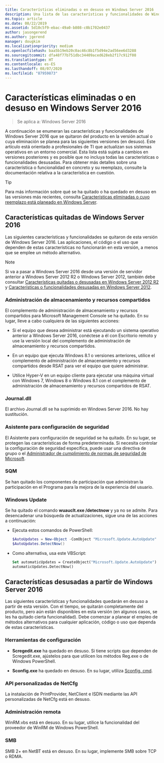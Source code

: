 ```yaml
---
title: Características eliminadas o en desuso en Windows Server 2016
description: Una lista de las características y funcionalidades de Windows Server 2016 que se quitaron del producto en la versión actual o cuya eliminación se planea para las siguientes versiones (en desuso). Este artículo está orientado a profesionales de TI que actualizan sus sistemas operativos en un entorno comercial.
ms.topic: article
ms.date: 08/22/2019
ms.assetid: 5d10c5f9-ebac-49a0-b808-c0b1702e0437
author: jasongerend
ms.author: jgerend
manager: dougkim
ms.localizationpriority: medium
ms.openlocfilehash: baa5b19eb20c0ac46c8b1f5d94e2ad56ee6d3288
ms.sourcegitcommit: dfa48f77b751dbc34409aced628eb2f17c912f08
ms.translationtype: HT
ms.contentlocale: es-ES
ms.lasthandoff: 08/07/2020
ms.locfileid: "87959873"
---
```

# <a name="features-removed-or-deprecated-in--windows-server-2016"></a>Características eliminadas o en desuso en Windows Server 2016

>Se aplica a: Windows Server 2016

A continuación se enumeran las características y funcionalidades de Windows Server 2016 que se quitaron del producto en la versión actual o cuya eliminación se planea para las siguientes versiones (en desuso). Este artículo está orientado a profesionales de TI que actualizan sus sistemas operativos en un entorno comercial. Esta lista está sujeta a cambios en versiones posteriores y es posible que no incluya todas las características o funcionalidades desusadas. Para obtener más detalles sobre una característica o funcionalidad en concreto y su reemplazo, consulte la documentación relativa a la característica en cuestión.

> [!TIP]
> Para más información sobre qué se ha quitado o ha quedado en desuso en las versiones más recientes, consulta [Características eliminadas o cuyo reemplazo está planeado en Windows Server](../get-started-19/removed-features.md).

## <a name="features-removed-from-windows-server-2016"></a>Características quitadas de Windows Server 2016

Las siguientes características y funcionalidades se quitaron de esta versión de Windows Server 2016. Las aplicaciones, el código o el uso que dependen de estas características no funcionarán en esta versión, a menos que se emplee un método alternativo.

> [!NOTE]
> Si va a pasar a Windows Server 2016 desde una versión de servidor anterior a Windows Server 2012 R2 o Windows Server 2012, también debe consultar [Características quitadas o desusadas en Windows Server 2012 R2](/previous-versions/windows/it-pro/windows-server-2012-R2-and-2012/dn303411(v=ws.11)) y [Características o funcionalidades desusadas en Windows Server 2012](/previous-versions/windows/it-pro/windows-server-2012-R2-and-2012/hh831568(v=ws.11)).

### <a name="share-and-storage-management"></a>Administración de almacenamiento y recursos compartidos

El complemento de administración de almacenamiento y recursos compartidos para Microsoft Management Console se ha quitado. En su lugar, lleve a cabo cualquiera de las siguientes acciones:

-   Si el equipo que desea administrar está ejecutando un sistema operativo anterior a Windows Server 2016, conéctese a él con Escritorio remoto y use la versión local del complemento de administración de almacenamiento y recursos compartidos.

-   En un equipo que ejecuta Windows 8.1 o versiones anteriores, utilice el complemento de administración de almacenamiento y recursos compartidos desde RSAT para ver el equipo que quiere administrar.

-   Utilice Hyper-V en un equipo cliente para ejecutar una máquina virtual con Windows 7, Windows 8 o Windows 8.1 con el complemento de administración de almacenamiento y recursos compartidos de RSAT.

### <a name="journaldll"></a>Journal.dll

El archivo Journal.dll se ha suprimido en Windows Server 2016. No hay sustitución.

### <a name="security-configuration-wizard"></a>Asistente para configuración de seguridad

El Asistente para configuración de seguridad se ha quitado. En su lugar, se protegen las características de forma predeterminada. Si necesita controlar la configuración de seguridad específica, puede usar una directiva de grupo o el [Administrador de cumplimiento de normas de seguridad de Microsoft](/previous-versions/tn-archive/cc936627(v=technet.10)).

### <a name="sqm"></a>SQM

Se han quitado los componentes de participación que administran la participación en el Programa para la mejora de la experiencia del usuario.

### <a name="windows-update"></a>Windows Update

Se ha quitado el comando **wuauclt.exe /detectnow** y ya no se admite. Para desencadenar una búsqueda de actualizaciones, sigue una de las acciones a continuación:

- Ejecuta estos comandos de PowerShell:
    ````powershell
    $AutoUpdates = New-Object -ComObject "Microsoft.Update.AutoUpdate"
    $AutoUpdates.DetectNow()
    ````

- Como alternativa, usa este VBScript:
    ````vb
    Set automaticUpdates = CreateObject("Microsoft.Update.AutoUpdate")
    automaticUpdates.DetectNow()
    ````

## <a name="features-deprecated-starting-with-windows-server-2016"></a>Características desusadas a partir de Windows Server 2016

Las siguientes características y funcionalidades quedarán en desuso a partir de esta versión. Con el tiempo, se quitarán completamente del producto, pero aún están disponibles en esta versión (en algunos casos, se les ha quitado cierta funcionalidad). Debe comenzar a planear el empleo de métodos alternativos para cualquier aplicación, código o uso que dependa de estas características.

### <a name="configuration-tools"></a>Herramientas de configuración

-   **Scregedit.exe** ha quedado en desuso. Si tiene scripts que dependen de Scregedit.exe, ajústelos para que utilicen los métodos Reg.exe o de Windows PowerShell.

-   **Sconfig.exe** ha quedado en desuso. En su lugar, utiliza [Sconfig. cmd](./sconfig-on-ws2016.md).

### <a name="netcfg-custom-apis"></a>API personalizadas de NetCfg

La instalación de PrintProvider, NetClient e ISDN mediante las API personalizadas de NetCfg está en desuso.

### <a name="remote-management"></a>Administración remota

WinRM.vbs está en desuso. En su lugar, utilice la funcionalidad del proveedor de WinRM de Windows PowerShell.

### <a name="smb"></a>SMB

SMB 2+ en NetBT está en desuso. En su lugar, implemente SMB sobre TCP o RDMA.
